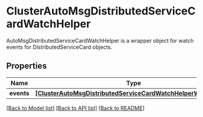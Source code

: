 # ClusterAutoMsgDistributedServiceCardWatchHelper

AutoMsgDistributedServiceCardWatchHelper is a wrapper object for watch events for DistributedServiceCard objects.
## Properties
Name | Type | Description | Notes
------------ | ------------- | ------------- | -------------
**events** | [**[ClusterAutoMsgDistributedServiceCardWatchHelperWatchEvent]**](ClusterAutoMsgDistributedServiceCardWatchHelperWatchEvent.md) |  | [optional] 

[[Back to Model list]](../README.md#documentation-for-models) [[Back to API list]](../README.md#documentation-for-api-endpoints) [[Back to README]](../README.md)


